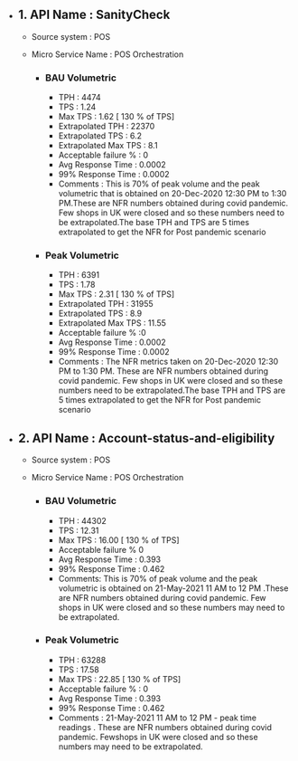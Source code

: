 - ## 1. API Name : SanityCheck
  - Source system : POS
  - Micro Service Name : POS Orchestration
  
    - ### BAU Volumetric
         - TPH : 4474
         - TPS : 1.24
         - Max TPS : 1.62 [ 130 % of TPS]
         - Extrapolated TPH : 22370
         - Extrapolated TPS : 6.2
         - Extrapolated Max TPS : 8.1
         - Acceptable failure % : 0
         - Avg Response Time : 0.0002
         - 99% Response Time : 0.0002
         - Comments : This is 70% of peak volume and the peak volumetric that is obtained on 20-Dec-2020 12:30 PM to 1:30 PM.These are NFR numbers obtained during covid                    pandemic. Few shops in UK were closed and so these numbers  need to be extrapolated.The base TPH and TPS are 5 times extrapolated to get the NFR for Post pandemic                scenario
         
     - ### Peak Volumetric
         - TPH : 6391
         - TPS : 1.78
         - Max TPS : 2.31  [ 130 % of TPS]
         - Extrapolated TPH : 31955
         - Extrapolated TPS : 8.9
         - Extrapolated Max TPS : 11.55
         - Acceptable failure % :0 
         - Avg Response Time : 0.0002
         - 99% Response Time : 0.0002
         - Comments : The NFR metrics taken on 20-Dec-2020 12:30 PM to 1:30 PM. These are NFR numbers obtained during covid pandemic. Few shops in UK were closed and so these              numbers need to be extrapolated.The base TPH and TPS are 5 times extrapolated to get the NFR for Post pandemic scenario

- ## 2. API Name : Account-status-and-eligibility
  - Source system : POS
  - Micro Service Name : POS Orchestration
  
    - ### BAU Volumetric
         - TPH : 44302 
         - TPS : 12.31
         - Max TPS : 16.00  [ 130 % of TPS]
         - Acceptable failure % 0
         - Avg Response Time : 0.393
         - 99% Response Time : 0.462
         - Comments: This is 70% of peak volume and the peak volumetric is obtained on 21-May-2021 11 AM to 12 PM .These are NFR numbers obtained during covid pandemic.                    Few shops in UK were closed and so these numbers may need to be extrapolated.
         
     - ### Peak Volumetric
         - TPH : 63288
         - TPS : 17.58
         - Max TPS : 22.85  [ 130 % of TPS]
         - Acceptable failure % : 0
         - Avg Response Time : 0.393
         - 99% Response Time : 0.462
         - Comments : 21-May-2021 11 AM to 12 PM - peak time readings . These are NFR numbers obtained during covid pandemic. Fewshops in UK were closed and so these numbers                may need to be extrapolated.

